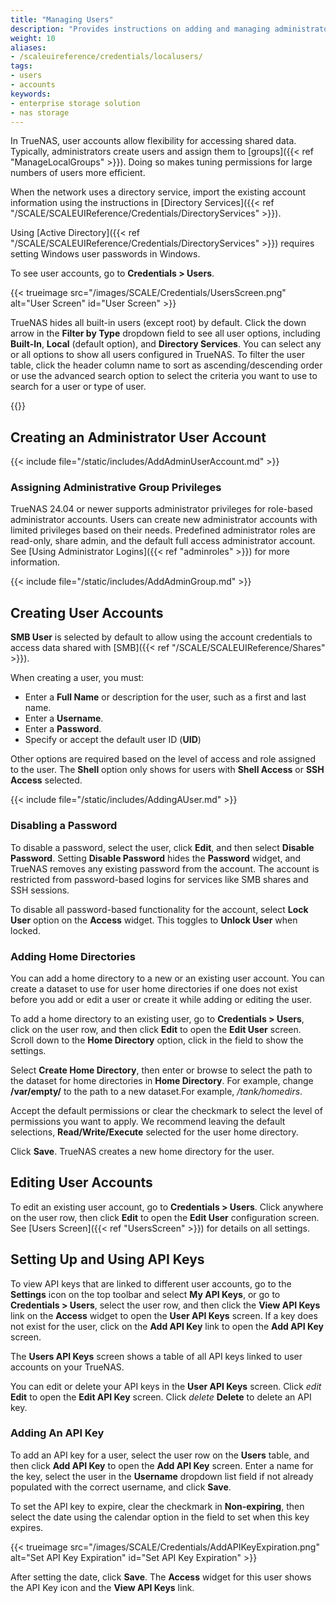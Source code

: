 ```yaml
---
title: "Managing Users"
description: "Provides instructions on adding and managing administrator and user accounts."
weight: 10
aliases:
- /scaleuireference/credentials/localusers/
tags:
- users
- accounts
keywords:
- enterprise storage solution
- nas storage
---
```


In TrueNAS, user accounts allow flexibility for accessing shared data.
Typically, administrators create users and assign them to [groups]({{< ref "ManageLocalGroups" >}}).
Doing so makes tuning permissions for large numbers of users more efficient.

When the network uses a directory service, import the existing account information using the instructions in [Directory Services]({{< ref "/SCALE/SCALEUIReference/Credentials/DirectoryServices" >}}).

Using [Active Directory]({{< ref "/SCALE/SCALEUIReference/Credentials/DirectoryServices" >}}) requires setting Windows user passwords in Windows.

To see user accounts, go to **Credentials > Users**.

{{< trueimage src="/images/SCALE/Credentials/UsersScreen.png" alt="User Screen" id="User Screen" >}}

TrueNAS hides all built-in users (except root) by default.
Click the down arrow in the **Filter by Type** dropdown field to see all user options, including **Built-In**, **Local** (default option), and **Directory Services**.
You can select any or all options to show all users configured in TrueNAS.
To filter the user table, click the header column name to sort as ascending/descending order or use the advanced search option to select the criteria you want to use to search for a user or type of user.

{{<include file="/static/includes/addcolumnorganizer.md">}}

## Creating an Administrator User Account

{{< include file="/static/includes/AddAdminUserAccount.md" >}}

### Assigning Administrative Group Privileges

TrueNAS 24.04 or newer supports administrator privileges for role-based administrator accounts.
Users can create new administrator accounts with limited privileges based on their needs.
Predefined administrator roles are read-only, share admin, and the default full access administrator account.
See [Using Administrator Logins]({{< ref "adminroles" >}}) for more information.

{{< include file="/static/includes/AddAdminGroup.md" >}}

## Creating User Accounts

**SMB User** is selected by default to allow using the account credentials to access data shared with [SMB]({{< ref "/SCALE/SCALEUIReference/Shares" >}}).

When creating a user, you must:

* Enter a **Full Name** or description for the user, such as a first and last name.
* Enter a **Username**.
* Enter a **Password**.
* Specify or accept the default user ID (**UID**)

Other options are required based on the level of access and role assigned to the user.
The **Shell** option only shows for users with **Shell Access** or **SSH Access** selected.

{{< include file="/static/includes/AddingAUser.md" >}}

### Disabling a Password

To disable a password, select the user, click **Edit**, and then select **Disable Password**.
Setting **Disable Password** hides the **Password** widget, and TrueNAS removes any existing password from the account.
The account is restricted from password-based logins for services like SMB shares and SSH sessions.

To disable all password-based functionality for the account, select **Lock User** option on the **Access** widget.
This toggles to **Unlock User** when locked.

### Adding Home Directories

You can add a home directory to a new or an existing user account.
You can create a dataset to use for user home directories if one does not exist before you add or edit a user or create it while adding or editing the user.

To add a home directory to an existing user, go to **Credentials > Users**, click on the user row, and then click **Edit** to open the **Edit User** screen.
Scroll down to the **Home Directory** option, click in the field to show the settings.

Select **Create Home Directory**, then enter or browse to select the path to the dataset for home directories in **Home Directory**. For example, change **/var/empty/** to the path to a new dataset.For example, */tank/homedirs*.

Accept the default permissions or clear the checkmark to select the level of permissions you want to apply.
We recommend leaving the default selections, **Read/Write/Execute** selected for the user home directory.

Click **Save**. TrueNAS creates a new home directory for the user.

## Editing User Accounts

To edit an existing user account, go to **Credentials > Users**.
Click anywhere on the user row, then click **Edit** to open the **Edit User** configuration screen.
See [Users Screen]({{< ref "UsersScreen" >}}) for details on all settings.

## Setting Up and Using API Keys

To view API keys that are linked to different user accounts, go to the **Settings** icon on the top toolbar and select **My API Keys**, or go to **Credentials > Users**, select the user row, and then click the **View API Keys** link on the **Access** widget to open the **User API Keys** screen.
If a key does not exist for the user, click on the **Add API Key** link to open the **Add API Key** screen.

The **Users API Keys** screen shows a table of all API keys linked to user accounts on your TrueNAS.

You can edit or delete your API keys in the **User API Keys** screen.
Click <i class="material-icons" aria-hidden="true" title="Edit">edit</i> **Edit** to open the **Edit API Key** screen.
Click <i class="material-icons" aria-hidden="true" title="Delete">delete</i> **Delete** to delete an API key.

### Adding An API Key

To add an API key for a user, select the user row on the **Users** table, and then click **Add API Key** to open the **Add API Key** screen.
Enter a name for the key, select the user in the **Username** dropdown list field if not already populated with the correct username, and click **Save**.

To set the API key to expire, clear the checkmark in **Non-expiring**, then select the date using the calendar option in the field to set when this key expires.

{{< trueimage src="/images/SCALE/Credentials/AddAPIKeyExpiration.png" alt="Set API Key Expiration" id="Set API Key Expiration" >}}

After setting the date, click **Save**. The **Access** widget for this user shows the API Key icon and the **View API Keys** link.